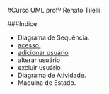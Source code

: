 #Curso UML
profº Renato Tilelli.

###Indice
- Diagrama de Sequência.
 - [acesso.](https://github.com/gustavomathias/musicall/blob/master/documentacao_uml/DS_ACESSO.md)
 - [adicionar usuário](https://github.com/gustavomathias/musicall/blob/master/documentacao_uml/DS_HTPASSWD_ADICIONAR.md)
 - alterar usuário
 - excluir usuário
- Diagrama de Atividade.
- Maquina de Estado.
